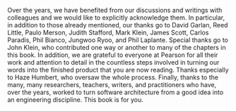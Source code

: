 Over the years, we have benefited from our discussions and writings with colleagues and we would like to explicitly acknowledge them. In particular, in addition to those already mentioned, our thanks go to David Garlan, Reed Little, Paulo Merson, Judith Stafford, Mark Klein, James Scott, Carlos Paradis, Phil Bianco, Jungwoo Ryoo, and Phil Laplante. Special thanks go to John Klein, who contributed one way or another to many of the chapters in this book. In addition, we are grateful to everyone at Pearson for all their work and attention to detail in the countless steps involved in turning our words into the finished product that you are now reading. Thanks especially to Haze Humbert, who oversaw the whole process. Finally, thanks to the many, many researchers, teachers, writers, and practitioners who have, over the years, worked to turn software architecture from a good idea into an engineering discipline. This book is for you.